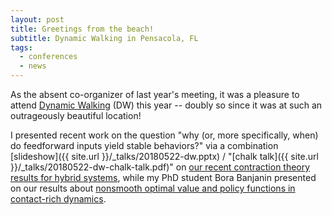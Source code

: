 ```yaml
---
layout: post
title: Greetings from the beach!
subtitle: Dynamic Walking in Pensacola, FL
tags:
  - conferences
  - news
---
```


As the absent co-organizer of last year's meeting, 
it was a pleasure to attend [Dynamic Walking](http://dynamicwalking.org/) (DW) this year -- doubly so since it was at such an outrageously beautiful location! 

I presented recent work on the question "why (or, more specifically, when) do feedforward inputs yield stable behaviors?" via a combination [slideshow]({{ site.url }}/_talks/20180522-dw.pptx) / "[chalk talk]({{ site.url }}/_talks/20180522-dw-chalk-talk.pdf)" on [our recent contraction theory results for hybrid systems](https://arxiv.org/abs/1804.04122), while my PhD student Bora Banjanin presented on our results about [nonsmooth optimal value and policy functions in contact-rich dynamics](http://arxiv.org/abs/1710.06745).
